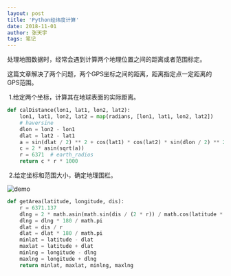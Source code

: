 ```yaml
---
layout: post
title: 'Python经纬度计算'
date: 2018-11-01
author: 张天宇
tags: 笔记
---
```

​	处理地图数据时，经常会遇到计算两个地理位置之间的距离或者范围标定。

​	这篇文章解决了两个问题，两个GPS坐标之间的距离，距离指定点一定距离的GPS范围。

​	1.给定两个坐标，计算其在地球表面的实际距离。

~~~python
def calDistance(lon1, lat1, lon2, lat2):
    lon1, lat1, lon2, lat2 = map(radians, [lon1, lat1, lon2, lat2])
    # haversine
    dlon = lon2 - lon1
    dlat = lat2 - lat1
    a = sin(dlat / 2) ** 2 + cos(lat1) * cos(lat2) * sin(dlon / 2) ** 2
    c = 2 * asin(sqrt(a))
    r = 6371  # earth_radios
    return c * r * 1000
~~~

​	2.给定坐标和范围大小，确定地理围栏。

![demo](https://images2015.cnblogs.com/blog/1034021/201702/1034021-20170207133355432-51913608.png)

~~~python
def getArea(latitude, longitude, dis):
    r = 6371.137
    dlng = 2 * math.asin(math.sin(dis / (2 * r)) / math.cos(latitude * math.pi / 180))
    dlng = dlng * 180 / math.pi
    dlat = dis / r
    dlat = dlat * 180 / math.pi
    minlat = latitude - dlat
    maxlat = latitude + dlat
    minlng = longitude - dlng
    maxlng = longitude + dlng
    return minlat, maxlat, minlng, maxlng
~~~

